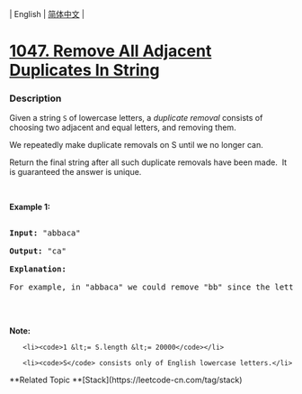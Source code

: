 | English | [简体中文](README.md) |

# [1047. Remove All Adjacent Duplicates In String](https://leetcode-cn.com/problems/remove-all-adjacent-duplicates-in-string)
 ### Description
<p>Given a string <code>S</code> of lowercase letters, a <em>duplicate removal</em> consists of choosing two adjacent and equal letters, and removing&nbsp;them.</p>

<p>We repeatedly make duplicate removals on S until we no longer can.</p>

<p>Return the final string after all such duplicate removals have been made.&nbsp; It is guaranteed the answer is unique.</p>

<p>&nbsp;</p>

<p><strong>Example 1:</strong></p>

<pre>
<strong>Input: </strong><span id="example-input-1-1">&quot;abbaca&quot;</span>
<strong>Output: </strong><span id="example-output-1">&quot;ca&quot;</span>
<strong>Explanation: </strong>
For example, in &quot;abbaca&quot; we could remove &quot;bb&quot; since the letters are adjacent and equal, and this is the only possible move.&nbsp; The result of this move is that the string is &quot;aaca&quot;, of which only &quot;aa&quot; is possible, so the final string is &quot;ca&quot;.
</pre>

<p>&nbsp;</p>

<p><strong>Note:</strong></p>

<ol>
	<li><code>1 &lt;= S.length &lt;= 20000</code></li>
	<li><code>S</code> consists only of English lowercase letters.</li>
</ol>
**Related Topic	**[Stack](https://leetcode-cn.com/tag/stack) 